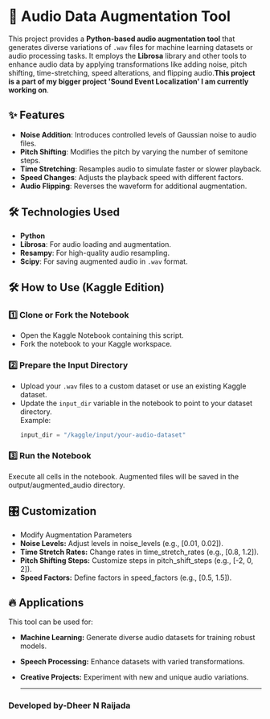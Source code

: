 # 🎵 Audio Data Augmentation Tool

This project provides a **Python-based audio augmentation tool** that generates diverse variations of `.wav` files for machine learning datasets or audio processing tasks. It employs the **Librosa** library and other tools to enhance audio data by applying transformations like adding noise, pitch shifting, time-stretching, speed alterations, and flipping audio.**This project is a part of my bigger project 'Sound Event Localization' I am currently working on**.

## ✨ Features
- **Noise Addition**: Introduces controlled levels of Gaussian noise to audio files.
- **Pitch Shifting**: Modifies the pitch by varying the number of semitone steps.
- **Time Stretching**: Resamples audio to simulate faster or slower playback.
- **Speed Changes**: Adjusts the playback speed with different factors.
- **Audio Flipping**: Reverses the waveform for additional augmentation.

## 🛠️ Technologies Used
- **Python**
- **Librosa**: For audio loading and augmentation.
- **Resampy**: For high-quality audio resampling.
- **Scipy**: For saving augmented audio in `.wav` format.




## 🛠️ How to Use (Kaggle Edition)

### 1️⃣ Clone or Fork the Notebook
- Open the Kaggle Notebook containing this script.  
- Fork the notebook to your Kaggle workspace.

### 2️⃣ Prepare the Input Directory
- Upload your `.wav` files to a custom dataset or use an existing Kaggle dataset.
- Update the `input_dir` variable in the notebook to point to your dataset directory.  
  Example:  
  ```python
  input_dir = "/kaggle/input/your-audio-dataset"
  
### 3️⃣ Run the Notebook
Execute all cells in the notebook.
Augmented files will be saved in the output/augmented_audio directory.

## 🎛️ Customization
- Modify Augmentation Parameters
- **Noise Levels:** Adjust levels in noise_levels (e.g., [0.01, 0.02]).
- **Time Stretch Rates:** Change rates in time_stretch_rates (e.g., [0.8, 1.2]).
- **Pitch Shifting Steps:** Customize steps in pitch_shift_steps (e.g., [-2, 0, 2]).
- **Speed Factors:** Define factors in speed_factors (e.g., [0.5, 1.5]).

## 🔥 Applications
This tool can be used for:

- **Machine Learning:** Generate diverse audio datasets for training robust models.
- **Speech Processing:** Enhance datasets with varied transformations.
- **Creative Projects:** Experiment with new and unique audio variations.

  ----
### Developed by-Dheer N Raijada
